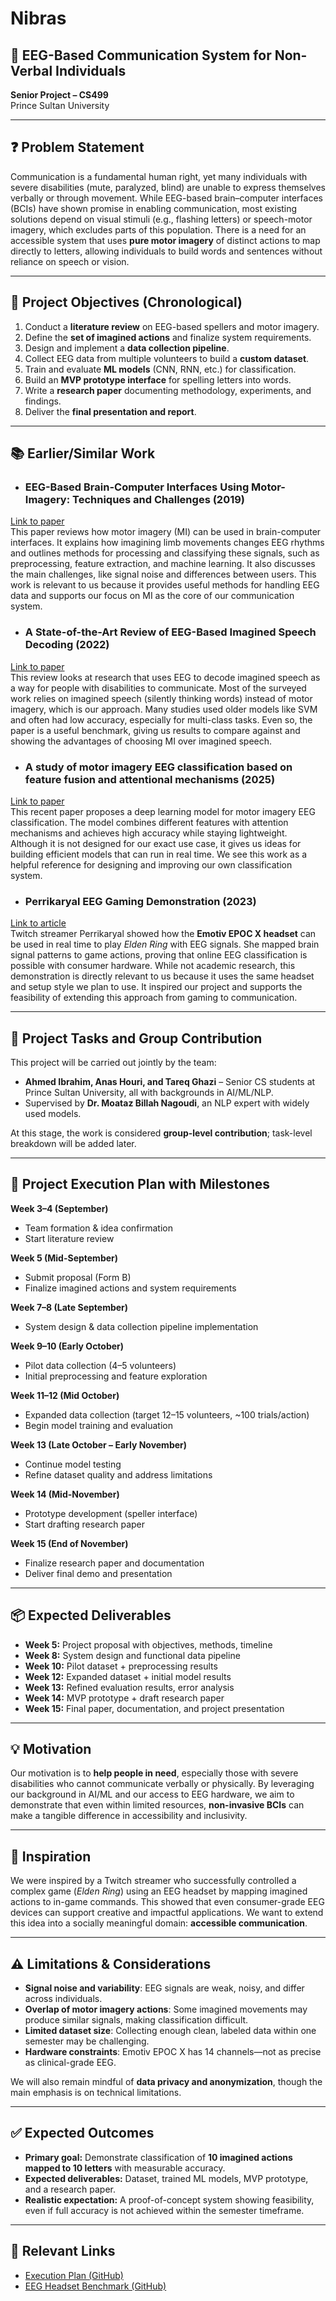 # Nibras
## 🧠 EEG-Based Communication System for Non-Verbal Individuals  
**Senior Project – CS499**  
Prince Sultan University 

---

## ❓ Problem Statement
Communication is a fundamental human right, yet many individuals with severe disabilities (mute, paralyzed, blind) are unable to express themselves verbally or through movement. While EEG-based brain–computer interfaces (BCIs) have shown promise in enabling communication, most existing solutions depend on visual stimuli (e.g., flashing letters) or speech-motor imagery, which excludes parts of this population. There is a need for an accessible system that uses **pure motor imagery** of distinct actions to map directly to letters, allowing individuals to build words and sentences without reliance on speech or vision.

---

## 🎯 Project Objectives (Chronological)
1. Conduct a **literature review** on EEG-based spellers and motor imagery.  
2. Define the **set of imagined actions** and finalize system requirements.  
3. Design and implement a **data collection pipeline**.  
4. Collect EEG data from multiple volunteers to build a **custom dataset**.  
5. Train and evaluate **ML models** (CNN, RNN, etc.) for classification.  
6. Build an **MVP prototype interface** for spelling letters into words.  
7. Write a **research paper** documenting methodology, experiments, and findings.  
8. Deliver the **final presentation and report**.  

---

## 📚 Earlier/Similar Work

- ### **EEG-Based Brain-Computer Interfaces Using Motor-Imagery: Techniques and Challenges** (2019)  
[Link to paper](https://www.mdpi.com/1424-8220/19/6/1423)  
This paper reviews how motor imagery (MI) can be used in brain-computer interfaces. It explains how imagining limb movements changes EEG rhythms and outlines methods for processing and classifying these signals, such as preprocessing, feature extraction, and machine learning. It also discusses the main challenges, like signal noise and differences between users. This work is relevant to us because it provides useful methods for handling EEG data and supports our focus on MI as the core of our communication system.

- ### **A State-of-the-Art Review of EEG-Based Imagined Speech Decoding** (2022)  
[Link to paper](https://www.frontiersin.org/articles/10.3389/fnhum.2022.867281/full)  
This review looks at research that uses EEG to decode imagined speech as a way for people with disabilities to communicate. Most of the surveyed work relies on imagined speech (silently thinking words) instead of motor imagery, which is our approach. Many studies used older models like SVM and often had low accuracy, especially for multi-class tasks. Even so, the paper is a useful benchmark, giving us results to compare against and showing the advantages of choosing MI over imagined speech.

- ### **A study of motor imagery EEG classification based on feature fusion and attentional mechanisms** (2025)  
[Link to paper](https://www.frontiersin.org/articles/10.3389/fnhum.2025.1611229/full)  
This recent paper proposes a deep learning model for motor imagery EEG classification. The model combines different features with attention mechanisms and achieves high accuracy while staying lightweight. Although it is not designed for our exact use case, it gives us ideas for building efficient models that can run in real time. We see this work as a helpful reference for designing and improving our own classification system.

- ### **Perrikaryal EEG Gaming Demonstration** (2023)  
[Link to article](https://spectrum.ieee.org/elden-ring-hands-free-controller)  
Twitch streamer Perrikaryal showed how the **Emotiv EPOC X headset** can be used in real time to play *Elden Ring* with EEG signals. She mapped brain signal patterns to game actions, proving that online EEG classification is possible with consumer hardware. While not academic research, this demonstration is directly relevant to us because it uses the same headset and setup style we plan to use. It inspired our project and supports the feasibility of extending this approach from gaming to communication.


---

## 👥 Project Tasks and Group Contribution
This project will be carried out jointly by the team:  
- **Ahmed Ibrahim, Anas Houri, and Tareq Ghazi** – Senior CS students at Prince Sultan University, all with backgrounds in AI/ML/NLP.  
- Supervised by **Dr. Moataz Billah Nagoudi**, an NLP expert with widely used models.  

At this stage, the work is considered **group-level contribution**; task-level breakdown will be added later.

---

## 📅 Project Execution Plan with Milestones

**Week 3–4 (September)**  
- Team formation & idea confirmation  
- Start literature review  

**Week 5 (Mid-September)**  
- Submit proposal (Form B)  
- Finalize imagined actions and system requirements  

**Week 7–8 (Late September)**  
- System design & data collection pipeline implementation  

**Week 9–10 (Early October)**  
- Pilot data collection (4–5 volunteers)  
- Initial preprocessing and feature exploration  

**Week 11–12 (Mid October)**  
- Expanded data collection (target 12–15 volunteers, ~100 trials/action)  
- Begin model training and evaluation  

**Week 13 (Late October – Early November)**  
- Continue model testing  
- Refine dataset quality and address limitations  

**Week 14 (Mid-November)**  
- Prototype development (speller interface)  
- Start drafting research paper  

**Week 15 (End of November)**  
- Finalize research paper and documentation  
- Deliver final demo and presentation  

---

## 📦 Expected Deliverables
- **Week 5:** Project proposal with objectives, methods, timeline  
- **Week 8:** System design and functional data pipeline  
- **Week 10:** Pilot dataset + preprocessing results  
- **Week 12:** Expanded dataset + initial model results  
- **Week 13:** Refined evaluation results, error analysis  
- **Week 14:** MVP prototype + draft research paper  
- **Week 15:** Final paper, documentation, and project presentation  

---

## 💡 Motivation
Our motivation is to **help people in need**, especially those with severe disabilities who cannot communicate verbally or physically. By leveraging our background in AI/ML and our access to EEG hardware, we aim to demonstrate that even within limited resources, **non-invasive BCIs** can make a tangible difference in accessibility and inclusivity.

---

## 🌟 Inspiration
We were inspired by a Twitch streamer who successfully controlled a complex game (*Elden Ring*) using an EEG headset by mapping imagined actions to in-game commands. This showed that even consumer-grade EEG devices can support creative and impactful applications. We want to extend this idea into a socially meaningful domain: **accessible communication**.

---

## ⚠️ Limitations & Considerations
- **Signal noise and variability**: EEG signals are weak, noisy, and differ across individuals.  
- **Overlap of motor imagery actions**: Some imagined movements may produce similar signals, making classification difficult.  
- **Limited dataset size**: Collecting enough clean, labeled data within one semester may be challenging.  
- **Hardware constraints**: Emotiv EPOC X has 14 channels—not as precise as clinical-grade EEG.  

We will also remain mindful of **data privacy and anonymization**, though the main emphasis is on technical limitations.

---

## ✅ Expected Outcomes
- **Primary goal:** Demonstrate classification of **10 imagined actions mapped to 10 letters** with measurable accuracy.  
- **Expected deliverables:** Dataset, trained ML models, MVP prototype, and a research paper.  
- **Realistic expectation:** A proof-of-concept system showing feasibility, even if full accuracy is not achieved within the semester timeframe.  

---

## 🔗 Relevant Links
- [Execution Plan (GitHub)](https://github.com/AhmedYasserIbrahim/Nibras/blob/main/Execution_Plan.md)  
- [EEG Headset Benchmark (GitHub)](https://github.com/AhmedYasserIbrahim/Nibras/blob/main/EEG_Headset_Benchmark.md)  
